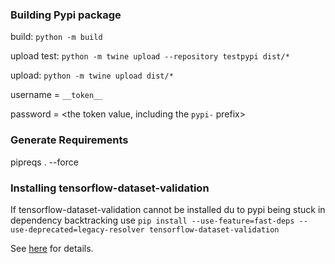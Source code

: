 ### Building Pypi package ###

build: ```python -m build```

upload test: ```python -m twine upload --repository testpypi dist/*```

upload: ```python -m twine upload dist/*```

username = `__token__`

password = <the token value, including the `pypi-` prefix>


### Generate Requirements ###
pipreqs . --force
 

### Installing tensorflow-dataset-validation ### 
If tensorflow-dataset-validation cannot be installed du to pypi being stuck in dependency backtracking use
```pip install --use-feature=fast-deps --use-deprecated=legacy-resolver tensorflow-dataset-validation```


See [here](https://github.com/pypa/pip/issues/9187) for details.


